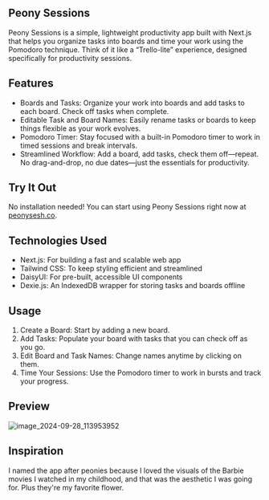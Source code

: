 ## Peony Sessions
Peony Sessions is a simple, lightweight productivity app built with Next.js that helps you organize tasks into boards and time your work using the Pomodoro technique. Think of it like a “Trello-lite” experience, designed specifically for productivity sessions.

## Features
- Boards and Tasks: Organize your work into boards and add tasks to each board. Check off tasks when complete.
- Editable Task and Board Names: Easily rename tasks or boards to keep things flexible as your work evolves.
- Pomodoro Timer: Stay focused with a built-in Pomodoro timer to work in timed sessions and break intervals.
- Streamlined Workflow: Add a board, add tasks, check them off—repeat. No drag-and-drop, no due dates—just the essentials for productivity.

## Try It Out
No installation needed! You can start using Peony Sessions right now at [peonysesh.co](https://www.peonysesh.co).

## Technologies Used
- Next.js: For building a fast and scalable web app
- Tailwind CSS: To keep styling efficient and streamlined
- DaisyUI: For pre-built, accessible UI components
- Dexie.js: An IndexedDB wrapper for storing tasks and boards offline

## Usage
1. Create a Board: Start by adding a new board.
2. Add Tasks: Populate your board with tasks that you can check off as you go.
3. Edit Board and Task Names: Change names anytime by clicking on them.
4. Time Your Sessions: Use the Pomodoro timer to work in bursts and track your progress.

## Preview
![image_2024-09-28_113953952](https://github.com/user-attachments/assets/de6715a9-4c71-465c-90c5-6a23e4bed78c)

## Inspiration
I named the app after peonies because I loved the visuals of the Barbie movies I watched in my childhood, and that was the aesthetic I was going for. Plus they're my favorite flower.
